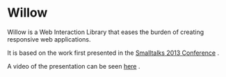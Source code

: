 Willow
======
Willow is a Web Interaction Library that eases the burden of creating responsive web applications. 

It is based on the work first presented in the [Smalltalks 2013 Conference](http://fast.org.ar/talks/objects-and-messages-for-user-interaction) .

A video of the presentation can be seen [here](https://youtu.be/JezITRHCBuc?list=PLCGAAdUizzH027lLWKXh_44cGuEsay7-R) .
